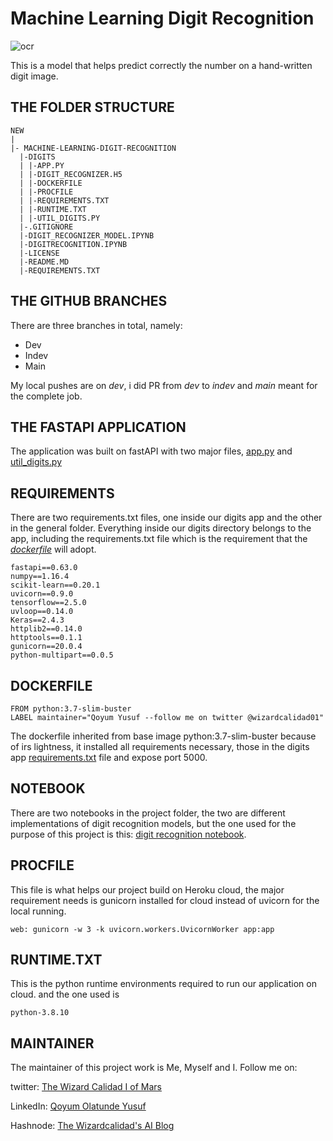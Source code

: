 # Machine Learning Digit Recognition

![ocr](https://geekgirljoy.files.wordpress.com/2017/05/ocr3.png)

This is a model that helps predict correctly the number on a hand-written digit image.

## THE FOLDER STRUCTURE
```
NEW
|
|- MACHINE-LEARNING-DIGIT-RECOGNITION
  |-DIGITS
  | |-APP.PY
  | |-DIGIT_RECOGNIZER.H5
  | |-DOCKERFILE
  | |-PROCFILE
  | |-REQUIREMENTS.TXT
  | |-RUNTIME.TXT
  | |-UTIL_DIGITS.PY
  |-.GITIGNORE
  |-DIGIT_RECOGNIZER_MODEL.IPYNB
  |-DIGITRECOGNITION.IPYNB
  |-LICENSE
  |-README.MD
  |-REQUIREMENTS.TXT

  ```

## THE GITHUB BRANCHES

There are three branches in total, namely:
- Dev
- Indev
- Main

My local pushes are on *dev*, i did PR from *dev* to *indev* and *main* meant for the complete job.

## THE FASTAPI APPLICATION

The application was built on fastAPI with two major files, [app.py](https://github.com/wizardcalidad/machine-learning-digit-recognition/blob/indev/digits/app.py) and [util_digits.py](https://github.com/wizardcalidad/machine-learning-digit-recognition/blob/indev/digits/util_digits.py)

## REQUIREMENTS
There are two requirements.txt files, one inside our digits app and the other in the general folder. Everything inside our digits directory belongs to the app, including the requirements.txt file which is the requirement that the [*dockerfile*](https://github.com/wizardcalidad/machine-learning-digit-recognition/blob/indev/digits/Dockerfile) will adopt. 

```
fastapi==0.63.0
numpy==1.16.4
scikit-learn==0.20.1
uvicorn==0.9.0
tensorflow==2.5.0
uvloop==0.14.0
Keras==2.4.3
httplib2==0.14.0
httptools==0.1.1
gunicorn==20.0.4
python-multipart==0.0.5
```

## DOCKERFILE

```
FROM python:3.7-slim-buster
LABEL maintainer="Qoyum Yusuf --follow me on twitter @wizardcalidad01"
```
The dockerfile inherited from base image python:3.7-slim-buster because of irs lightness, it installed all requirements necessary, those in the digits app [requirements.txt](https://github.com/wizardcalidad/machine-learning-digit-recognition/blob/indev/digits/requirements.txt) file and expose port 5000.

## NOTEBOOK

There are two notebooks in the project folder, the two are different implementations of digit recognition models, but the one used for the purpose of this project is this: [digit recognition notebook](https://github.com/wizardcalidad/machine-learning-digit-recognition/blob/indev/digit_recognizer_model.ipynb).

## PROCFILE

This file is what helps our project build on Heroku cloud, the major requirement needs is gunicorn installed for cloud instead of uvicorn for the local running.

```
web: gunicorn -w 3 -k uvicorn.workers.UvicornWorker app:app
```

## RUNTIME.TXT

This is the python runtime environments required to run our application on cloud. and the one used is 

```
python-3.8.10
```
## MAINTAINER

The maintainer of this project work is Me, Myself and I. Follow me on: 

twitter: [The Wizard Calidad I of Mars](https://twitter.com/wizardcalidad01)

LinkedIn: [Qoyum Olatunde Yusuf](https://linkedin.com/in/wizardcalidad)

Hashnode: [The Wizardcalidad's AI Blog](wizardcalidad.hashnode.dev)